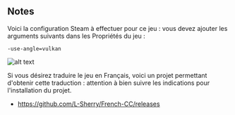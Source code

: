 ## Notes

Voici la configuration Steam à effectuer pour ce jeu : vous devez ajouter les arguments suivants dans les Propriétés du jeu :
```
-use-angle=vulkan
```

![alt text](https://raw.githubusercontent.com/AkinaUsagiAi/Steam-Proton-Tools-and-Datas/main/Outils/CrossCode/steam-1.png)

Si vous désirez traduire le jeu en Français, voici un projet permettant d'obtenir cette traduction : attention à bien suivre les indications pour l'installation du projet.
- https://github.com/L-Sherry/French-CC/releases
